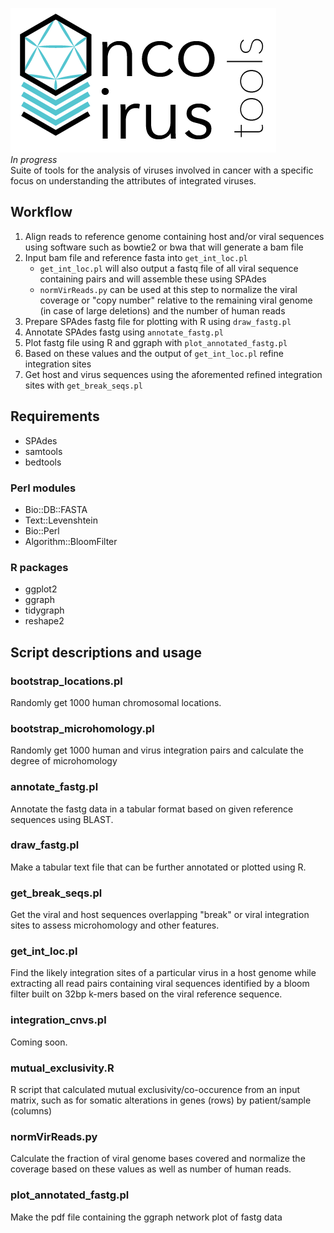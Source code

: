 ![logo](https://github.com/gstarrett/oncovirus_tools/blob/master/oncovirus_tools.png)  
*In progress*  
Suite of tools for the analysis of viruses involved in cancer with a specific focus on understanding the attributes of integrated viruses.

## Workflow
1. Align reads to reference genome containing host and/or viral sequences using software such as bowtie2 or bwa that will generate a bam file
2. Input bam file and reference fasta into `get_int_loc.pl`
   * `get_int_loc.pl` will also output a fastq file of all viral sequence containing pairs and will assemble these using SPAdes
   * `normVirReads.py` can be used at this step to normalize the viral coverage or "copy number" relative to the remaining viral genome (in case of large deletions) and the number of human reads
3. Prepare SPAdes fastg file for plotting with R using `draw_fastg.pl`
4. Annotate SPAdes fastg using `annotate_fastg.pl`
5. Plot fastg file using R and ggraph with `plot_annotated_fastg.pl`
6. Based on these values and the output of `get_int_loc.pl` refine integration sites
7. Get host and virus sequences using the aforemented refined integration sites with `get_break_seqs.pl`

## Requirements
* SPAdes
* samtools
* bedtools
### Perl modules
* Bio::DB::FASTA
* Text::Levenshtein
* Bio::Perl
* Algorithm::BloomFilter
### R packages
* ggplot2
* ggraph
* tidygraph
* reshape2

## Script descriptions and usage
### bootstrap_locations.pl
Randomly get 1000 human chromosomal locations.
### bootstrap_microhomology.pl
Randomly get 1000  human and virus integration pairs and calculate the degree of microhomology
### annotate_fastg.pl
Annotate the fastg data in a tabular format based on given reference sequences using BLAST.
### draw_fastg.pl
Make a tabular text file that can be further annotated or plotted using R.
### get_break_seqs.pl
Get the viral and host sequences overlapping "break" or viral integration sites to assess microhomology and other features.
### get_int_loc.pl
Find the likely integration sites of a particular virus in a host genome while extracting all read pairs containing viral sequences identified by a bloom filter built on 32bp k-mers based on the viral reference sequence.
### integration_cnvs.pl
Coming soon.
### mutual_exclusivity.R
R script that calculated mutual exclusivity/co-occurence from an input matrix, such as for somatic alterations in genes (rows) by patient/sample (columns)
### normVirReads.py
Calculate the fraction of viral genome bases covered and normalize the coverage based on these values as well as number of human reads.
### plot_annotated_fastg.pl
Make the pdf file containing the ggraph network plot of fastg data
